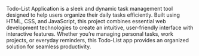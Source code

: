 Todo-List Application is a sleek and dynamic task management tool designed to help users 
organize their daily tasks efficiently. Built using HTML, CSS, and JavaScript,
this project combines essential web development technologies to create an intuitive,
user-friendly interface with interactive features.
Whether you’re managing personal tasks, work projects, or everyday reminders, this Todo-List app provides an organized solution for seamless productivity.
